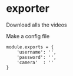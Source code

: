 # exporter
Download alls the videos

Make a config file

    module.exports = {
        'username': '',
        'password': '',
        'camera'  : ''
    }

